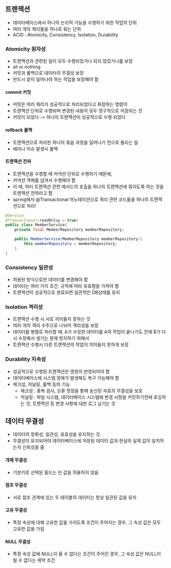 ## 트랜잭션
* 데이터베이스에서 하나의 논리적 기능을 수행하기 위한 작업의 단위
* 여러 개의 쿼리들을 하나로 묶는 단위
* ACID : Atomicity, Consistency, Isolation, Durability

### Atomicity 원자성
* 트랜잭션과 관련된 일이 모두 수행되었거나 되지 않았거나를 보장
* all or nothing
* 커밋과 롤백으로 데이터의 무결성 보장
* 반드시 같이 일어나야 하는 작업을 보장해야 함

#### commit 커밋
* 커밋은 여러 쿼리가 성공적으로 처리되었다고 화정하는 명령어
* 트랜잭션 단위로 수행되며 변경된 내용이 모두 영구적으로 저장되는 것
* 커밋이 되었다 -> 하나의 트랜잭션이 성공적으로 수행 되었다

#### rollback 롤백
* 트랜잭션으로 처리한 하나의 묶음 과정을 일어나기 전으로 돌리는 일
* 에러나 이슈 발생시 롤백

#### 트랜잭션 전파
* 트랜잭션을 수행할 때 커넥션 단위로 수행하기 때문에,
* 커넥션 객체를 넘겨서 수행해야 함
* 이 때, 여러 트랜잭션 관련 메서드의 호출을 하나의 트랜잭션에 묶이도록 하는 것을 트랜잭션 전파라고 함
* spring에서 @Transactional 어노테이션으로 쿼리 관련 코드들을 하나의 트랜잭션으로 처리!

```java
@Service
@Transactional(readOnluy = true)
public class MemberService{
    private final MemberRepository memberRepository;

    public MemberService(MemberRepository memberRepository){
        this.memberRepository = memberRepository;
    }
}
```

### Consistency 일관성
* 허용된 방식으로만 데이터를 변경해야 함
* 데이터는 여러 가지 조건, 규칙에 따라 유효함을 가져야 함
* 트랜잭션이 성공적으로 완료되면 일관적인 DB상태를 유지

### Isolation 격리성
* 트랜잭션 수행 시 서로 끼어들지 못하는 것
* 여러 개의 격리 수주으로 나뉘어 격리성을 보장
* 데이터를 병렬로 처리할 때, A가 수정한 데이터를 A의 작업이 끝나기도 전에 B가 다시 수정해서 생기는 문제 방지하기 위해서
* 트랜잭션 수행시 다른 트랜잭션의 작업이 끼어들지 못하게 보장

### Durability 지속성
* 성공적으로 수행된 트랜잭션은 영원히 반영되어야 함
* 데이터베이스에 시스템 장애가 발생해도 복구 가능해야 함
* 체크섬, 저널링, 롤백 등의 기능
  * 체크섬 : 중복 검사, 오류 정정을 통해 송신된 자료의 무결성을 보호
  * 저널링 : 파일 시스템, 데이터베이스 시스템에 변경 사항을 커밋하기전에 로깅하는 것, 트랜잭션 등 변경 사항에 대한 로그 남기는 것

## 데이터 무결성
* 데이터의 정확성, 일관성, 유효성을 유지하는 것
* 무결성이 유지되어야 데이터베이스에 저장된 데이터 값과 현실의 실제 값이 일치하는지 신뢰성을 줌

#### 개체 무결성
* 기본키로 선택된 필드는 빈 값을 허용하지 않음

#### 참조 무결성
* 서로 참조 관계에 있는 두 테이블의 데이터는 항상 일관된 값을 유지

#### 고유 무결성
* 특정 속성에 대해 고유한 값을 가지도록 조건이 주어지는 경우, 그 속성 값은 모두 고유한 값을 가짐

#### NULL 무결성
* 특정 속성 값에 NULL이 올 수 없다는 조건이 주어진 경우, 그 속성 값은 NULL이 될 수 없다는 제약 조건